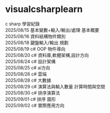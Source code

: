 # visualcsharplearn  
 c sharp  學習紀錄  
 2025/08/15 基本變數+輸入/輸出/處理  基本概要  
 2025/08/16 資料結構物件類別  
 2025/08/18 鍵盤輸入/輸出 規劃  
 2025/08/19 c# OOP 物件導向  
 2025/08/20 c# 資料庫,軟體架構,設計方向  
 2025/08/24 c# 設計架構  
 2025/08/25 c# ai方向  
 2025/08/26 c# 雲端  
 2025/08/28 c# 大數據  
 2025/08/29 c# 演算法與輸入數量 計算時間與空間  
 2025/08/30 c# 排序演算法  
 2025/09/01 c# 排序 圖形  
 2025/09/02 c# 實際應用方向  
